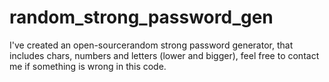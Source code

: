 # random_strong_password_gen
I've created an open-sourcerandom strong password generator, that includes chars, numbers and letters (lower and bigger), feel free to contact me if something is wrong in this code.
